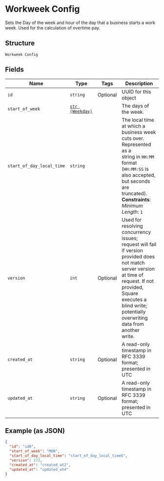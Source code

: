 
# Workweek Config

Sets the Day of the week and hour of the day that a business starts a
work week. Used for the calculation of overtime pay.

## Structure

`Workweek Config`

## Fields

| Name | Type | Tags | Description |
|  --- | --- | --- | --- |
| `id` | `string` | Optional | UUID for this object |
| `start_of_week` | [`str (Weekday)`](/doc/models/weekday.md) |  | The days of the week. |
| `start_of_day_local_time` | `string` |  | The local time at which a business week cuts over. Represented as a<br>string in `HH:MM` format (`HH:MM:SS` is also accepted, but seconds are<br>truncated).<br>**Constraints**: *Minimum Length*: `1` |
| `version` | `int` | Optional | Used for resolving concurrency issues; request will fail if version<br>provided does not match server version at time of request. If not provided,<br>Square executes a blind write; potentially overwriting data from another<br>write. |
| `created_at` | `string` | Optional | A read-only timestamp in RFC 3339 format; presented in UTC |
| `updated_at` | `string` | Optional | A read-only timestamp in RFC 3339 format; presented in UTC |

## Example (as JSON)

```json
{
  "id": "id0",
  "start_of_week": "MON",
  "start_of_day_local_time": "start_of_day_local_time6",
  "version": 172,
  "created_at": "created_at2",
  "updated_at": "updated_at4"
}
```

